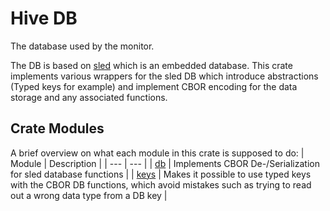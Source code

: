# Hive DB
The database used by the monitor. 

The DB is based on [sled](https://github.com/spacejam/sled) which is an embedded database. This crate implements various wrappers for the sled DB which introduce abstractions (Typed keys for example) and implement CBOR encoding for the data storage and any associated functions.

## Crate Modules
A brief overview on what each module in this crate is supposed to do:
| Module | Description |
| --- | --- |
| [db](./src/db.rs) | Implements CBOR De-/Serialization for sled database functions |
| [keys](./src/keys.rs) | Makes it possible to use typed keys with the CBOR DB functions, which avoid mistakes such as trying to read out a wrong data type from a DB key |
